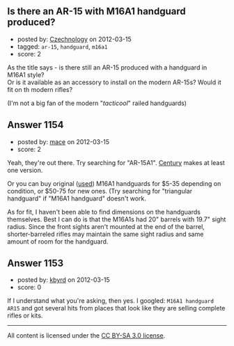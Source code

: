 ## Is there an AR-15 with M16A1 handguard produced?

- posted by: [Czechnology](https://stackexchange.com/users/-1/101-czechnology) on 2012-03-15
- tagged: `ar-15`, `handguard`, `m16a1`
- score: 2

As the title says - is there still an AR-15 produced with a handguard in M16A1 style?  
Or is it available as an accessory to install on the modern AR-15s? Would it fit on th modern rifles?

(I'm not a big fan of the modern "_tacticool_" railed handguards)


## Answer 1154

- posted by: [mace](https://stackexchange.com/users/-1/163-mace) on 2012-03-15
- score: 2

Yeah, they're out there. Try searching for "AR-15A1". [Century](http://www.centuryarms.biz/proddetail.asp?prod=RI1619CA-X) makes at least one version.

Or you can buy original ([used](http://www.gunthings.com/ar15.htm)) M16A1 handguards for $5-35 depending on condition, or $50-75 for new ones. (Try searching for "triangular handguard" if "M16A1 handguard" doesn't work.

As for fit, I haven't been able to find dimensions on the handguards themselves. Best I can do is that the M16A1s had 20" barrels with 19.7" sight radius. Since the front sights aren't mounted at the end of the barrel, shorter-barreled rifles may maintain the same sight radius and same amount of room for the handguard.


## Answer 1153

- posted by: [kbyrd](https://stackexchange.com/users/-1/37-kbyrd) on 2012-03-15
- score: 0

If I understand what you're asking, then yes. I googled: `M16A1 handguard AR15` and got several hits from places that look like they are selling complete rifles or kits.



---

All content is licensed under the [CC BY-SA 3.0 license](https://creativecommons.org/licenses/by-sa/3.0/).
